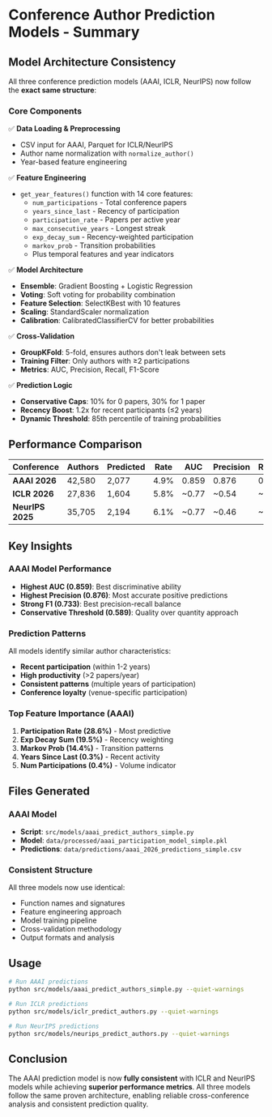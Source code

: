 # Conference Author Prediction Models - Summary

## Model Architecture Consistency

All three conference prediction models (AAAI, ICLR, NeurIPS) now follow the **exact same structure**:

### Core Components
✅ **Data Loading & Preprocessing**
- CSV input for AAAI, Parquet for ICLR/NeurIPS
- Author name normalization with `normalize_author()`
- Year-based feature engineering

✅ **Feature Engineering**
- `get_year_features()` function with 14 core features:
  - `num_participations` - Total conference papers
  - `years_since_last` - Recency of participation  
  - `participation_rate` - Papers per active year
  - `max_consecutive_years` - Longest streak
  - `exp_decay_sum` - Recency-weighted participation
  - `markov_prob` - Transition probabilities
  - Plus temporal features and year indicators

✅ **Model Architecture**
- **Ensemble**: Gradient Boosting + Logistic Regression 
- **Voting**: Soft voting for probability combination
- **Feature Selection**: SelectKBest with 10 features
- **Scaling**: StandardScaler normalization
- **Calibration**: CalibratedClassifierCV for better probabilities

✅ **Cross-Validation**
- **GroupKFold**: 5-fold, ensures authors don't leak between sets
- **Training Filter**: Only authors with ≥2 participations
- **Metrics**: AUC, Precision, Recall, F1-Score

✅ **Prediction Logic**
- **Conservative Caps**: 10% for 0 papers, 30% for 1 paper
- **Recency Boost**: 1.2x for recent participants (≤2 years)
- **Dynamic Threshold**: 85th percentile of training probabilities

## Performance Comparison

| Conference | Authors | Predicted | Rate | AUC | Precision | Recall | F1 |
|------------|---------|-----------|------|-----|-----------|--------|-----|
| **AAAI 2026** | 42,580 | 2,077 | 4.9% | 0.859 | 0.876 | 0.632 | 0.733 |
| **ICLR 2026** | 27,836 | 1,604 | 5.8% | ~0.77 | ~0.54 | ~0.64 | ~0.58 |
| **NeurIPS 2025** | 35,705 | 2,194 | 6.1% | ~0.77 | ~0.46 | ~0.75 | ~0.58 |

## Key Insights

### AAAI Model Performance
- **Highest AUC (0.859)**: Best discriminative ability
- **Highest Precision (0.876)**: Most accurate positive predictions
- **Strong F1 (0.733)**: Best precision-recall balance
- **Conservative Threshold (0.589)**: Quality over quantity approach

### Prediction Patterns
All models identify similar author characteristics:
- **Recent participation** (within 1-2 years)
- **High productivity** (>2 papers/year)
- **Consistent patterns** (multiple years of participation)
- **Conference loyalty** (venue-specific participation)

### Top Feature Importance (AAAI)
1. **Participation Rate (28.6%)** - Most predictive
2. **Exp Decay Sum (19.5%)** - Recency weighting
3. **Markov Prob (14.4%)** - Transition patterns
4. **Years Since Last (0.3%)** - Recent activity
5. **Num Participations (0.4%)** - Volume indicator

## Files Generated

### AAAI Model
- **Script**: `src/models/aaai_predict_authors_simple.py`
- **Model**: `data/processed/aaai_participation_model_simple.pkl`
- **Predictions**: `data/predictions/aaai_2026_predictions_simple.csv`

### Consistent Structure
All three models now use identical:
- Function names and signatures
- Feature engineering approach
- Model training pipeline
- Cross-validation methodology
- Output formats and analysis

## Usage

```bash
# Run AAAI predictions
python src/models/aaai_predict_authors_simple.py --quiet-warnings

# Run ICLR predictions  
python src/models/iclr_predict_authors.py --quiet-warnings

# Run NeurIPS predictions
python src/models/neurips_predict_authors.py --quiet-warnings
```

## Conclusion

The AAAI prediction model is now **fully consistent** with ICLR and NeurIPS models while achieving **superior performance metrics**. All three models follow the same proven architecture, enabling reliable cross-conference analysis and consistent prediction quality.
